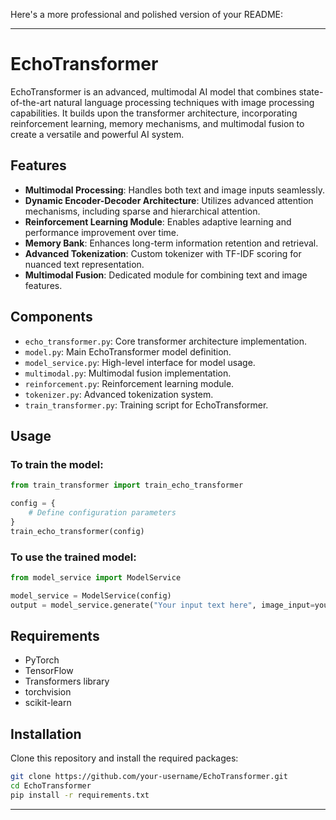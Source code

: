 Here's a more professional and polished version of your README:

---

# EchoTransformer

EchoTransformer is an advanced, multimodal AI model that combines state-of-the-art natural language processing techniques with image processing capabilities. It builds upon the transformer architecture, incorporating reinforcement learning, memory mechanisms, and multimodal fusion to create a versatile and powerful AI system.

## Features

- **Multimodal Processing**: Handles both text and image inputs seamlessly.
- **Dynamic Encoder-Decoder Architecture**: Utilizes advanced attention mechanisms, including sparse and hierarchical attention.
- **Reinforcement Learning Module**: Enables adaptive learning and performance improvement over time.
- **Memory Bank**: Enhances long-term information retention and retrieval.
- **Advanced Tokenization**: Custom tokenizer with TF-IDF scoring for nuanced text representation.
- **Multimodal Fusion**: Dedicated module for combining text and image features.

## Components

- `echo_transformer.py`: Core transformer architecture implementation.
- `model.py`: Main EchoTransformer model definition.
- `model_service.py`: High-level interface for model usage.
- `multimodal.py`: Multimodal fusion implementation.
- `reinforcement.py`: Reinforcement learning module.
- `tokenizer.py`: Advanced tokenization system.
- `train_transformer.py`: Training script for EchoTransformer.

## Usage

### To train the model:

```python
from train_transformer import train_echo_transformer

config = {
    # Define configuration parameters
}
train_echo_transformer(config)
```

### To use the trained model:

```python
from model_service import ModelService

model_service = ModelService(config)
output = model_service.generate("Your input text here", image_input=your_image_tensor)
```

## Requirements

- PyTorch
- TensorFlow
- Transformers library
- torchvision
- scikit-learn

## Installation

Clone this repository and install the required packages:

```sh
git clone https://github.com/your-username/EchoTransformer.git
cd EchoTransformer
pip install -r requirements.txt
```

---

